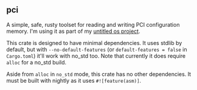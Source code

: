 ## pci

A simple, safe, rusty toolset for reading and writing PCI configuration memory.
I'm using it as part of my [untitled os project](https://github.com/trashbyte/os).

This crate is designed to have minimal dependencies. It uses stdlib by default,
but with `--no-default-features` (or `default-features = false` in `Cargo.toml`)
it'll work with no_std too. Note that currently it does require `alloc` for a
no_std build.

Aside from `alloc` in `no_std` mode, this crate has no other dependencies. It must
be built with nightly as it uses `#![feature(asm)]`.
